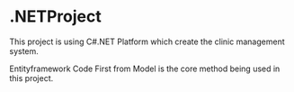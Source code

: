 # .NETProject
This project is using C#.NET Platform which create the clinic management system. 

Entityframework Code First from Model is the core method being used in this project. 
